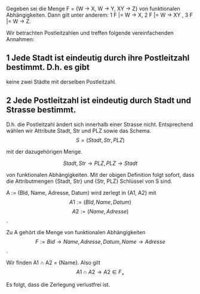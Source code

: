Gegeben sei die Menge
F = {W → X, W → Y, XY → Z}
von funktionalen Abhängigkeiten. Dann gilt unter anderem:
1 F |= W → X,
2 F |= W → XY ,
3 F |= W → Z.

Wir betrachten Postleitzahlen und treffen folgende vereinfachenden Annahmen:
## 1 Jede Stadt ist eindeutig durch ihre Postleitzahl bestimmt. D.h. es gibt
keine zwei Städte mit derselben Postleitzahl.
## 2 Jede Postleitzahl ist eindeutig durch Stadt und Strasse bestimmt.
D.h. die Postleitzahl ändert sich innerhalb einer Strasse nicht.
Entsprechend wählen wir Attribute Stadt, Str und PLZ sowie das Schema.
$$ S = (Stadt, Str, PLZ)$$

mit der dazugehörigen Menge.

$${Stadt, Str} → {PLZ}, {PLZ} → {Stadt}$$
	
von funktionalen Abhängigkeiten. Mit der obigen Definition folgt sofort,
dass die Attributmengen {Stadt, Str} und {Str, PLZ} Schlüssel von S sind.


A := (BId, Name, Adresse, Datum) wird zerlegt in {A1, A2} mit
$$ A1 := (BId, Name, Datum) $$
$$ A2 := (Name, Adresse) $$.

Zu A gehört die Menge von funktionalen Abhängigkeiten
$$ F := {Bid} → {Name, Adresse, Datum}, {Name} → {Adresse}$$.
	
Wir finden A1 ∩ A2 = {Name}. Also gilt
$$ A1 ∩ A2 → A2 ∈ F_+ $$

Es folgt, dass die Zerlegung verlustfrei ist.

